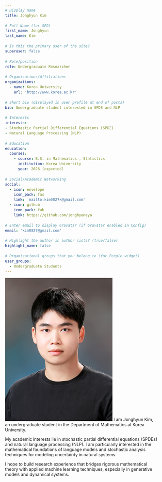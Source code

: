 ```yaml
---
# Display name
title: Jonghyun Kim

# Full Name (for SEO)
first_name: Jonghyun
last_name: Kim

# Is this the primary user of the site?
superuser: false

# Role/position
role: Undergraduate Researcher

# Organizations/Affiliations
organizations:
  - name: Korea University
    url: 'http://www.korea.ac.kr'

# Short bio (displayed in user profile at end of posts)
bio: Undergraduate student interested in SPDE and NLP

# Interests
interests:
- Stochastic Partial Differential Equations (SPDE)
- Natural Language Processing (NLP)

# Education
education:
  courses:
    - course: B.S. in Mathematics , Statistics
      institution: Korea University
      year: 2026 (expected)

# Social/Academic Networking
social:
  - icon: envelope
    icon_pack: fas
    link: 'mailto:kim0827k@gmail.com'
  - icon: github
    icon_pack: fab
    link: https://github.com/jonghyuneya

# Enter email to display Gravatar (if Gravatar enabled in Config)
email: 'kim0827@gmail.com'

# Highlight the author in author lists? (true/false)
highlight_name: false

# Organizational groups that you belong to (for People widget)
user_groups:
  - Undergraduate Students
---
```

![sample](김종현.jpg)
I am Jonghyun Kim, an undergraduate student in the Department of Mathematics at Korea University.

My academic interests lie in stochastic partial differential equations (SPDEs) and natural language processing (NLP). I am particularly interested in the mathematical foundations of language models and stochastic analysis techniques for modeling uncertainty in natural systems.

I hope to build research experience that bridges rigorous mathematical theory with applied machine learning techniques, especially in generative models and dynamical systems.
